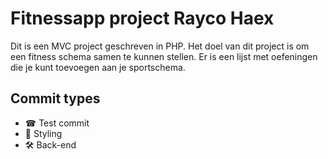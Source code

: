 <h1>Fitnessapp project Rayco Haex</h1>
Dit is een MVC project geschreven in PHP. Het doel van dit project is om een fitness schema samen te kunnen stellen.
Er is een lijst met oefeningen die je kunt toevoegen aan je sportschema.

<h2>Commit types</h2>
<ul>
<li>☎ Test commit</li>
<li>💄 Styling</li>
<li>🛠 Back-end</li>
</ul>